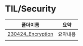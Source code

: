 # TIL/Security

| 폴더이름                        | 요약   |
| --------------------------- | ---- |
| [230424_Encryption](./폴더이름) | 요약내용 |
|                             |      |

